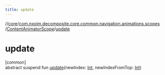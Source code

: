 ```yaml
---
title: update
---
```

//[core](../../../index.html)/[com.nxoim.decomposite.core.common.navigation.animations.scopes](../index.html)/[ContentAnimatorScope](index.html)/[update](update.html)



# update



[common]\
abstract suspend fun [update](update.html)(newIndex: [Int](https://kotlinlang.org/api/latest/jvm/stdlib/kotlin/-int/index.html), newIndexFromTop: [Int](https://kotlinlang.org/api/latest/jvm/stdlib/kotlin/-int/index.html))




